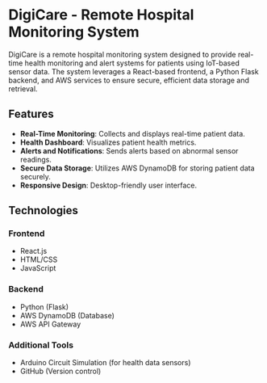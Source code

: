 # DigiCare - Remote Hospital Monitoring System

DigiCare is a remote hospital monitoring system designed to provide real-time health monitoring and alert systems for patients using IoT-based sensor data. The system leverages a React-based frontend, a Python Flask backend, and AWS services to ensure secure, efficient data storage and retrieval.

## Features

- **Real-Time Monitoring**: Collects and displays real-time patient data.
- **Health Dashboard**: Visualizes patient health metrics.
- **Alerts and Notifications**: Sends alerts based on abnormal sensor readings.
- **Secure Data Storage**: Utilizes AWS DynamoDB for storing patient data securely.
- **Responsive Design**: Desktop-friendly user interface.

## Technologies

### Frontend
- React.js
- HTML/CSS
- JavaScript

### Backend
- Python (Flask)
- AWS DynamoDB (Database)
- AWS API Gateway

### Additional Tools
- Arduino Circuit Simulation (for health data sensors)
- GitHub (Version control)

